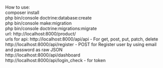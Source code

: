 How to use: <br>
composer install <br>
php bin/console doctrine:database:create <br>
php bin/console make:migration <br>
php bin/console doctrine:migrations:migrate <br>
url: http://localhost:8000/product/ <br>
urls for api: http://localhost:8000/api/api - For get, post, put, patch, delete <br>
http://localhost:8000/api/register - POST for Register user by using email and password as raw JSON <br>
http://localhost:8000/api/dashboard <br>
http://localhost:8000/api/login_check - for token <br>

